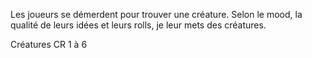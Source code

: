Les joueurs se démerdent pour trouver une créature. Selon le mood, la qualité de leurs idées et leurs rolls, je leur mets des créatures.

Créatures CR 1 à 6